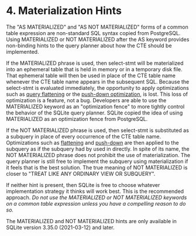 # 4\. Materialization Hints



The "AS MATERIALIZED" and "AS NOT MATERIALIZED" forms of a common table expression
are non\-standard SQL syntax copied from PostgreSQL. Using MATERIALIZED or
NOT MATERIALIZED after the AS keyword provides non\-binding hints to the query
planner about how the CTE should be implemented.




If the MATERIALIZED phrase is used, then select\-stmt will
be materialized into an ephemeral table that is held in memory or in a
temporary disk file. That ephemeral table will then be used in place of the
CTE table name whenever the CTE table name appears in the subsequent SQL.
Because the select\-stmt is evaluated immediately,
the opportunity to apply optimizations such as
[query flattening](optoverview.html#flattening) or the [push\-down optimization](optoverview.html#pushdown), is lost.
This loss of optimization is a feature, not a bug. Developers are able
to use the MATERIALIZED keyword as an "optimization fence" to more tightly
control the behavior of the SQLite query planner. SQLite copied the idea of
using MATERIALIZED as an optimization fence from PostgreSQL.




If the NOT MATERIALIZED phrase is used, then select\-stmt
is substituted as a subquery in place of every occurrence of the CTE
table name. Optimizations such as [flattening](optoverview.html#flattening) and
[push\-down](optoverview.html#pushdown) are then applied to the subquery as if
the subquery had by used in directly. In spite of its name, the NOT MATERIALIZED
phrase does not prohibit the use of materialization. The query planner
is still free to implement the subquery using materialization if
it feels that is the best solution. The true meaning of NOT MATERIALIZED
is closer to "TREAT LIKE ANY ORDINARY VIEW OR SUBQUERY". 




If neither hint is present, then SQLite is free to choose whatever
implementation strategy it thinks will work best. This is the recommended
approach. *Do not use the MATERIALIZED or NOT MATERIALIZED keywords on
a common table expression unless you have a compelling reason to do so.*



The MATERIALIZED and NOT MATERIALIZED hints are only available in
SQLite version 3\.35\.0 (2021\-03\-12\) and later.



